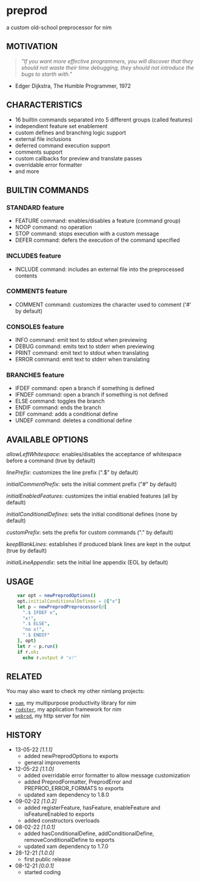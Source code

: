 # preprod
a custom old-school preprocessor for nim

## MOTIVATION
> *"If you want more effective programmers, you will discover that they should not waste their time debugging, they should not introduce the bugs to starth with."*
- Edger Dijkstra, The Humble Programmer, 1972

## CHARACTERISTICS

* 16 builtin commands separated into 5 different groups (called features)
* independient feature set enablement
* custom defines and branching logic support
* external file inclusions
* deferred command execution support
* comments support
* custom callbacks for preview and translate passes
* overridable error formatter
* and more

## BUILTIN COMMANDS

### STANDARD feature
* FEATURE command: enables/disables a feature (command group)
* NOOP command: no operation
* STOP command: stops execution with a custom message
* DEFER command: defers the execution of the command specified

### INCLUDES feature
* INCLUDE command: includes an external file into the preprocessed contents

### COMMENTS feature
* COMMENT command: customizes the character used to comment ('#' by default)

### CONSOLES feature
* INFO command: emit text to stdout when previewing
* DEBUG command: emits text to stderr when previewing
* PRINT command: emit text to stdout when translating
* ERROR command: emit text to stderr when translating

### BRANCHES feature
* IFDEF command: open a branch if something is defined
* IFNDEF command: open a branch if something is not defined
* ELSE command: toggles the branch
* ENDIF command: ends the branch
* DEF command: adds a conditional define
* UNDEF command: deletes a conditional define

## AVAILABLE OPTIONS

*allowLeftWhitespace*: enables/disables the acceptance of whitespace before a command (true by default)

*linePrefix*: customizes the line prefix (".$" by default)

*initialCommentPrefix*: sets the initial comment prefix ("#" by default)

*initialEnabledFeatures*: customizes the initial enabled features (all by default)

*initialConditionalDefines*: sets the initial conditional defines (none by default)

*customPrefix*: sets the prefix for custom commands ("." by default)

*keepBlankLines*: establishes if produced blank lines are kept in the output (true by default)

*initialLineAppendix*: sets the initial line appendix (EOL by default)

## USAGE

```nim
    var opt = newPreprodOptions()
    opt.initialConditionalDefines = @["x"]
    let p = newPreprodPreprocessor(@[
      ".$ IFDEF x",
      "x!",
      ".$ ELSE",
      "no x!",
      ".$ ENDIF"
    ], opt)
    let r = p.run()
    if r.ok:
      echo r.output # "x!"
```

## RELATED

You may also want to check my other nimlang projects:

* [`xam`](https://github.com/j-a-s-d/xam), my multipurpose productivity library for nim
* [`rodster`](https://github.com/j-a-s-d/rodster), my application framework for nim
* [`webrod`](https://github.com/j-a-s-d/webrod), my http server for nim

## HISTORY

* 13-05-22 *[1.1.1]*
  - added newPreprodOptions to exports
  - general improvements
* 12-05-22 *[1.1.0]*
  - added overridable error formatter to allow message customization
  - added PreprodFormatter, PreprodError and PREPROD_ERROR_FORMATS to exports
  - updated xam dependency to 1.8.0
* 09-02-22 *[1.0.2]*
  - added registerFeature, hasFeature, enableFeature and isFeatureEnabled to exports
  - added constructors overloads
* 08-02-22 *[1.0.1]*
  - added hasConditionalDefine, addConditionalDefine, removeConditionalDefine to exports
  - updated xam dependency to 1.7.0
* 28-12-21 *[1.0.0]*
  - first public release
* 08-12-21 *[0.0.1]*
  - started coding
